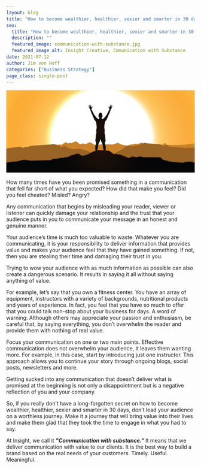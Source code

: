 ```yaml
---
layout: blog
title: "How to become wealthier, healthier, sexier and smarter in 30 days using this long forgotten secret"
seo:
  title: "How to become wealthier, healthier, sexier and smarter in 30 days using this long forgotten secret"
  description: ""
  featured_image: communication-with-substance.jpg
  featured_image_alt: Insight Creative, Cmmunication with Substance
date: 2021-07-12
author: Jim von Hoff
categories: ["Business Strategy"]
page_class: single-post
---
```


![Insight Creative, Cmmunication with Substance](communication-with-substance.jpg)

How many times have you been promised something in a communication that fell far short of what you expected? How did that make you feel? Did you feel cheated? Misled? Angry?

Any communication that begins by misleading your reader, viewer or listener can quickly damage your relationship and the trust that your audience puts in you to communicate your message in an honest and genuine manner.

Your audience’s time is much too valuable to waste. Whatever you are communicating, it is your responsibility to deliver information that provides value and makes your audience feel that they have gained something. If not, then you are stealing their time and damaging their trust in you.

Trying to wow your audience with as much information as possible can also create a dangerous scenario. It results in saying it all without saying anything of value.

For example, let’s say that you own a fitness center. You have an array of equipment, instructors with a variety of backgrounds, nutritional products and years of experience. In fact, you feel that you have so much to offer that you could talk non-stop about your business for days. A word of warning: Although others may appreciate your passion and enthusiasm, be careful that, by saying everything, you don’t overwhelm the reader and provide them with nothing of real value.

Focus your communication on one or two main points. Effective communication does not overwhelm your audience, it leaves them wanting more. For example, in this case, start by introducing just one instructor. This approach allows you to continue your story through ongoing blogs, social posts, newsletters and more.

Getting sucked into any communication that doesn’t deliver what is promised at the beginning is not only a disappointment but is a negative reflection of you and your company.

So, if you really don’t have a long-forgotten secret on how to become wealthier, healthier, sexier and smarter in 30 days, don’t lead your audience on a worthless journey. Make it a journey that will bring value into their lives and make them glad that they took the time to engage in what you had to say.

At Insight, we call it _**"Communication with substance."**_ It means that we deliver communication with value to our clients. It is the best way to build a brand based on the real needs of your customers. Timely. Useful. Meaningful.
